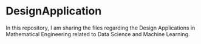 # DesignApplication

In this repository, I am sharing the files regarding the Design Applications in Mathematical Engineering related to Data Science and Machine Learning. 
